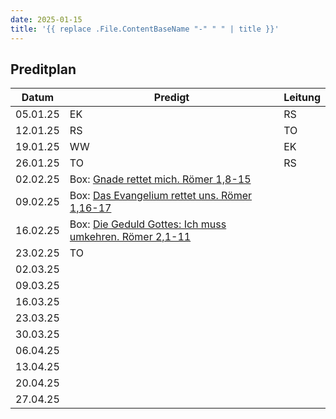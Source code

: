 ```yaml
---
date: 2025-01-15
title: '{{ replace .File.ContentBaseName "-" " " | title }}'
---
```


## Preditplan

| Datum    | Predigt    | Leitung |
| -------- | ---------- | ------- |
| 05.01.25 | EK         | RS      |
| 12.01.25 | RS         | TO      |
| 19.01.25 | WW         | EK      |
| 26.01.25 | TO         | RS      |
| 02.02.25 | Box: [Gnade rettet mich. Römer 1,8-15](https://fkgw.de/sermons/gnade-rettet-mich-das-evangelium-muss-verkuendigt-werden/) |         |
| 09.02.25 | Box: [Das Evangelium rettet uns. Römer 1,16-17](https://fkgw.de/sermons/das-evangelium-rettet-uns/) |         |
| 16.02.25 | Box: [Die Geduld Gottes: Ich muss umkehren. Römer 2,1-11](https://fkgw.de/sermons/die-geduld-gottes-ich-muss-umkehren/) |         |
| 23.02.25 | TO         |         |
| 02.03.25 |            |         |
| 09.03.25 |            |         |
| 16.03.25 |            |         |
| 23.03.25 |            |         |
| 30.03.25 |            |         |
| 06.04.25 |            |         |
| 13.04.25 |            |         |
| 20.04.25 |            |         |
| 27.04.25 |            |         |
